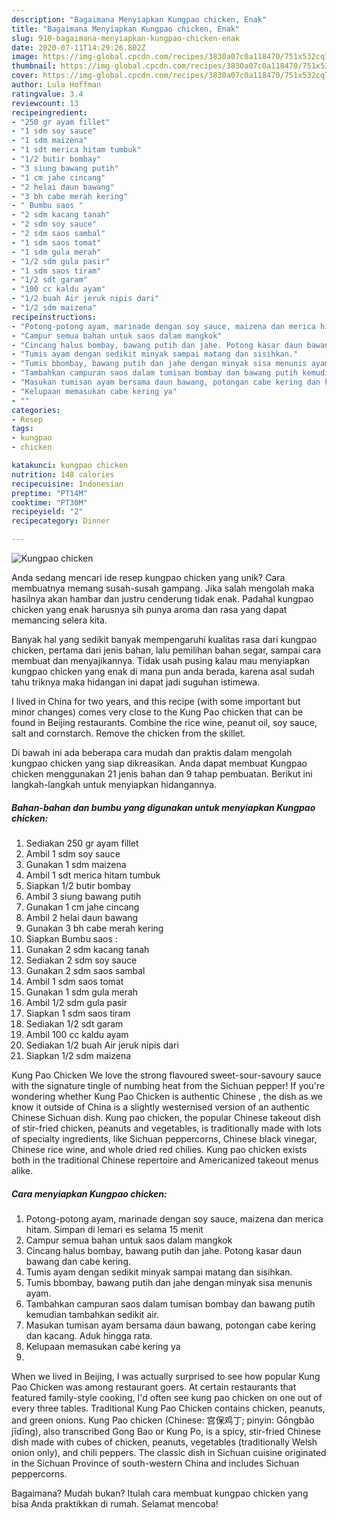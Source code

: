 ```yaml
---
description: "Bagaimana Menyiapkan Kungpao chicken, Enak"
title: "Bagaimana Menyiapkan Kungpao chicken, Enak"
slug: 910-bagaimana-menyiapkan-kungpao-chicken-enak
date: 2020-07-11T14:29:26.802Z
image: https://img-global.cpcdn.com/recipes/3830a07c0a118470/751x532cq70/kungpao-chicken-foto-resep-utama.jpg
thumbnail: https://img-global.cpcdn.com/recipes/3830a07c0a118470/751x532cq70/kungpao-chicken-foto-resep-utama.jpg
cover: https://img-global.cpcdn.com/recipes/3830a07c0a118470/751x532cq70/kungpao-chicken-foto-resep-utama.jpg
author: Lula Hoffman
ratingvalue: 3.4
reviewcount: 13
recipeingredient:
- "250 gr ayam fillet"
- "1 sdm soy sauce"
- "1 sdm maizena"
- "1 sdt merica hitam tumbuk"
- "1/2 butir bombay"
- "3 siung bawang putih"
- "1 cm jahe cincang"
- "2 helai daun bawang"
- "3 bh cabe merah kering"
- " Bumbu saos "
- "2 sdm kacang tanah"
- "2 sdm soy sauce"
- "2 sdm saos sambal"
- "1 sdm saos tomat"
- "1 sdm gula merah"
- "1/2 sdm gula pasir"
- "1 sdm saos tiram"
- "1/2 sdt garam"
- "100 cc kaldu ayam"
- "1/2 buah Air jeruk nipis dari"
- "1/2 sdm maizena"
recipeinstructions:
- "Potong-potong ayam, marinade dengan soy sauce, maizena dan merica hitam. Simpan di lemari es selama 15 menit"
- "Campur semua bahan untuk saos dalam mangkok"
- "Cincang halus bombay, bawang putih dan jahe. Potong kasar daun bawang dan cabe kering."
- "Tumis ayam dengan sedikit minyak sampai matang dan sisihkan."
- "Tumis bbombay, bawang putih dan jahe dengan minyak sisa menunis ayam."
- "Tambahkan campuran saos dalam tumisan bombay dan bawang putih kemudian tambahkan sedikit air."
- "Masukan tumisan ayam bersama daun bawang, potongan cabe kering dan kacang. Aduk hingga rata."
- "Kelupaan memasukan cabe kering ya"
- ""
categories:
- Resep
tags:
- kungpao
- chicken

katakunci: kungpao chicken 
nutrition: 148 calories
recipecuisine: Indonesian
preptime: "PT14M"
cooktime: "PT30M"
recipeyield: "2"
recipecategory: Dinner

---
```



![Kungpao chicken](https://img-global.cpcdn.com/recipes/3830a07c0a118470/751x532cq70/kungpao-chicken-foto-resep-utama.jpg)

Anda sedang mencari ide resep kungpao chicken yang unik? Cara membuatnya memang susah-susah gampang. Jika salah mengolah maka hasilnya akan hambar dan justru cenderung tidak enak. Padahal kungpao chicken yang enak harusnya sih punya aroma dan rasa yang dapat memancing selera kita.

Banyak hal yang sedikit banyak mempengaruhi kualitas rasa dari kungpao chicken, pertama dari jenis bahan, lalu pemilihan bahan segar, sampai cara membuat dan menyajikannya. Tidak usah pusing kalau mau menyiapkan kungpao chicken yang enak di mana pun anda berada, karena asal sudah tahu triknya maka hidangan ini dapat jadi suguhan istimewa.

I lived in China for two years, and this recipe (with some important but minor changes) comes very close to the Kung Pao chicken that can be found in Beijing restaurants. Combine the rice wine, peanut oil, soy sauce, salt and cornstarch. Remove the chicken from the skillet.


Di bawah ini ada beberapa cara mudah dan praktis dalam mengolah kungpao chicken yang siap dikreasikan. Anda dapat membuat Kungpao chicken menggunakan 21 jenis bahan dan 9 tahap pembuatan. Berikut ini langkah-langkah untuk menyiapkan hidangannya.

<!--inarticleads1-->

##### Bahan-bahan dan bumbu yang digunakan untuk menyiapkan Kungpao chicken:

1. Sediakan 250 gr ayam fillet
1. Ambil 1 sdm soy sauce
1. Gunakan 1 sdm maizena
1. Ambil 1 sdt merica hitam tumbuk
1. Siapkan 1/2 butir bombay
1. Ambil 3 siung bawang putih
1. Gunakan 1 cm jahe cincang
1. Ambil 2 helai daun bawang
1. Gunakan 3 bh cabe merah kering
1. Siapkan  Bumbu saos :
1. Gunakan 2 sdm kacang tanah
1. Sediakan 2 sdm soy sauce
1. Gunakan 2 sdm saos sambal
1. Ambil 1 sdm saos tomat
1. Gunakan 1 sdm gula merah
1. Ambil 1/2 sdm gula pasir
1. Siapkan 1 sdm saos tiram
1. Sediakan 1/2 sdt garam
1. Ambil 100 cc kaldu ayam
1. Sediakan 1/2 buah Air jeruk nipis dari
1. Siapkan 1/2 sdm maizena


Kung Pao Chicken We love the strong flavoured sweet-sour-savoury sauce with the signature tingle of numbing heat from the Sichuan pepper! If you&#39;re wondering whether Kung Pao Chicken is authentic Chinese , the dish as we know it outside of China is a slightly westernised version of an authentic Chinese Sichuan dish. Kung pao chicken, the popular Chinese takeout dish of stir-fried chicken, peanuts and vegetables, is traditionally made with lots of specialty ingredients, like Sichuan peppercorns, Chinese black vinegar, Chinese rice wine, and whole dried red chilies. Kung pao chicken exists both in the traditional Chinese repertoire and Americanized takeout menus alike. 

<!--inarticleads2-->

##### Cara menyiapkan Kungpao chicken:

1. Potong-potong ayam, marinade dengan soy sauce, maizena dan merica hitam. Simpan di lemari es selama 15 menit
1. Campur semua bahan untuk saos dalam mangkok
1. Cincang halus bombay, bawang putih dan jahe. Potong kasar daun bawang dan cabe kering.
1. Tumis ayam dengan sedikit minyak sampai matang dan sisihkan.
1. Tumis bbombay, bawang putih dan jahe dengan minyak sisa menunis ayam.
1. Tambahkan campuran saos dalam tumisan bombay dan bawang putih kemudian tambahkan sedikit air.
1. Masukan tumisan ayam bersama daun bawang, potongan cabe kering dan kacang. Aduk hingga rata.
1. Kelupaan memasukan cabe kering ya
1. 


When we lived in Beijing, I was actually surprised to see how popular Kung Pao Chicken was among restaurant goers. At certain restaurants that featured family-style cooking, I&#39;d often see kung pao chicken on one out of every three tables. Traditional Kung Pao Chicken contains chicken, peanuts, and green onions. Kung Pao chicken (Chinese: 宫保鸡丁; pinyin: Gōngbǎo jīdīng), also transcribed Gong Bao or Kung Po, is a spicy, stir-fried Chinese dish made with cubes of chicken, peanuts, vegetables (traditionally Welsh onion only), and chili peppers. The classic dish in Sichuan cuisine originated in the Sichuan Province of south-western China and includes Sichuan peppercorns. 

Bagaimana? Mudah bukan? Itulah cara membuat kungpao chicken yang bisa Anda praktikkan di rumah. Selamat mencoba!
